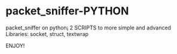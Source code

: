 # packet_sniffer-PYTHON
packet_sniffer on python¡
2 SCRIPTS to more simple and advanced
Libraries: socket, struct, textwrap

ENJOY!
